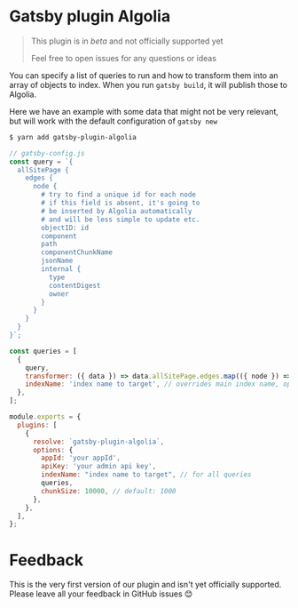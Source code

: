 # Gatsby plugin Algolia

> This plugin is in _beta_ and not officially supported yet
>
> Feel free to open issues for any questions or ideas

You can specify a list of queries to run and how to transform them into an array of objects to index. When you run `gatsby build`, it will publish those to Algolia.

Here we have an example with some data that might not be very relevant, but will work with the default configuration of `gatsby new`

```sh
$ yarn add gatsby-plugin-algolia
```

```js
// gatsby-config.js
const query = `{
  allSitePage {
    edges {
      node {
        # try to find a unique id for each node
        # if this field is absent, it's going to
        # be inserted by Algolia automatically
        # and will be less simple to update etc.
        objectID: id
        component
        path
        componentChunkName
        jsonName
        internal {
          type
          contentDigest
          owner
        }
      }
    }
  }
}`;

const queries = [
  {
    query,
    transformer: ({ data }) => data.allSitePage.edges.map(({ node }) => node), // optional
    indexName: 'index name to target', // overrides main index name, optional
  },
];

module.exports = {
  plugins: [
    {
      resolve: `gatsby-plugin-algolia`,
      options: {
        appId: 'your appId',
        apiKey: 'your admin api key',
        indexName: "index name to target", // for all queries
        queries,
        chunkSize: 10000, // default: 1000
      },
    },
  ],
};
```

# Feedback

This is the very first version of our plugin and isn't yet officially supported. Please leave all your feedback in GitHub issues 😊
